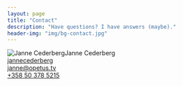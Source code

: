 ```yaml
---
layout: page
title: "Contact"
description: "Have questions? I have answers (maybe)."
header-img: "img/bg-contact.jpg"
---
```


<div class="row">
    <div class="col-xs-12 col-sm-3">
        <img src="http://0.gravatar.com/avatar/e37309db8567a89720668c36f122d6c7?s=150" alt="Janne Cederberg" style="float: left;">
    </div>
    <div class="col-xs-12 col-sm-9">
        Janne Cederberg<br />
        <a href="https://twitter.com/jannecederberg"><i class="fa fa-twitter"></i> jannecederberg</a><br />
        <a href="mailto:janne@opetus.tv"><i class="fa fa-envelope"></i> janne@opetus.tv</a><br />
        <a href="tel:+358503785215"><i class="fa fa-phone"></i> +358 50 378 5215</a>
    </div>
</div>

<!--form name="sentMessage" id="contactForm" novalidate>
    <div class="row control-group">
        <div class="form-group col-xs-12 floating-label-form-group controls">
            <label>Name</label>
            <input type="text" class="form-control" placeholder="Name" id="name" required data-validation-required-message="Please enter your name.">
            <p class="help-block text-danger"></p>
        </div>
    </div>
    <div class="row control-group">
        <div class="form-group col-xs-12 floating-label-form-group controls">
            <label>Email Address</label>
            <input type="email" class="form-control" placeholder="Email Address" id="email" required data-validation-required-message="Please enter your email address.">
            <p class="help-block text-danger"></p>
        </div>
    </div>
    <div class="row control-group">
        <div class="form-group col-xs-12 floating-label-form-group controls">
            <label>Phone Number</label>
            <input type="tel" class="form-control" placeholder="Phone Number" id="phone" required data-validation-required-message="Please enter your phone number.">
            <p class="help-block text-danger"></p>
        </div>
    </div>
    <div class="row control-group">
        <div class="form-group col-xs-12 floating-label-form-group controls">
            <label>Message</label>
            <textarea rows="5" class="form-control" placeholder="Message" id="message" required data-validation-required-message="Please enter a message."></textarea>
            <p class="help-block text-danger"></p>
        </div>
    </div>
    <br>
    <div id="success"></div>
    <div class="row">
        <div class="form-group col-xs-12">
            <button type="submit" class="btn btn-default">Send</button>
        </div>
    </div>
</form-->
